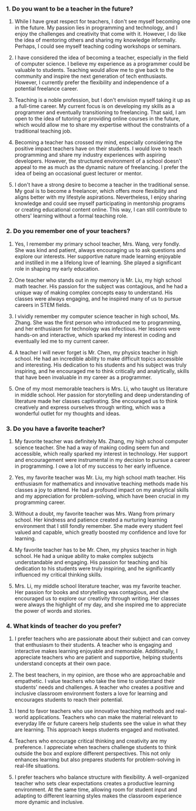 ### 1. Do you want to be a teacher in the future?

1. While I have great respect for teachers, I don't see myself becoming one in the future. My passion lies in programming and technology, and I enjoy the challenges and creativity that come with it. However, I do like the idea of mentoring others and sharing my knowledge informally. Perhaps, I could see myself teaching coding workshops or seminars.

2. I have considered the idea of becoming a teacher, especially in the field of computer science. I believe my experience as a programmer could be valuable to students. Teaching would allow me to give back to the community and inspire the next generation of tech enthusiasts. However, I currently prefer the flexibility and independence of a potential freelance career.

3. Teaching is a noble profession, but I don't envision myself taking it up as a full-time career. My current focus is on developing my skills as a programmer and eventually transitioning to freelancing. That said, I am open to the idea of tutoring or providing online courses in the future, which would allow me to share my expertise without the constraints of a traditional teaching job.

4. Becoming a teacher has crossed my mind, especially considering the positive impact teachers have on their students. I would love to teach programming and share my industry experiences with aspiring developers. However, the structured environment of a school doesn't appeal to me as much as the dynamic nature of freelancing. I prefer the idea of being an occasional guest lecturer or mentor.

5. I don't have a strong desire to become a teacher in the traditional sense. My goal is to become a freelancer, which offers more flexibility and aligns better with my lifestyle aspirations. Nevertheless, I enjoy sharing knowledge and could see myself participating in mentorship programs or creating educational content online. This way, I can still contribute to others' learning without a formal teaching role.

### 2. Do you remember one of your teachers?

1. Yes, I remember my primary school teacher, Mrs. Wang, very fondly. She was kind and patient, always encouraging us to ask questions and explore our interests. Her supportive nature made learning enjoyable and instilled in me a lifelong love of learning. She played a significant role in shaping my early education.

2. One teacher who stands out in my memory is Mr. Liu, my high school math teacher. His passion for the subject was contagious, and he had a unique way of making complex concepts easy to understand. His classes were always engaging, and he inspired many of us to pursue careers in STEM fields.

3. I vividly remember my computer science teacher in high school, Ms. Zhang. She was the first person who introduced me to programming, and her enthusiasm for technology was infectious. Her lessons were hands-on and interactive, which sparked my interest in coding and eventually led me to my current career.

4. A teacher I will never forget is Mr. Chen, my physics teacher in high school. He had an incredible ability to make difficult topics accessible and interesting. His dedication to his students and his subject was truly inspiring, and he encouraged me to think critically and analytically, skills that have been invaluable in my career as a programmer.

5. One of my most memorable teachers is Mrs. Li, who taught us literature in middle school. Her passion for storytelling and deep understanding of literature made her classes captivating. She encouraged us to think creatively and express ourselves through writing, which was a wonderful outlet for my thoughts and ideas.

### 3. Do you have a favorite teacher?

1. My favorite teacher was definitely Ms. Zhang, my high school computer science teacher. She had a way of making coding seem fun and accessible, which really sparked my interest in technology. Her support and encouragement were instrumental in my decision to pursue a career in programming. I owe a lot of my success to her early influence.

2. Yes, my favorite teacher was Mr. Liu, my high school math teacher. His enthusiasm for mathematics and innovative teaching methods made his classes a joy to attend. He had a profound impact on my analytical skills and my appreciation for problem-solving, which have been crucial in my programming career.

3. Without a doubt, my favorite teacher was Mrs. Wang from primary school. Her kindness and patience created a nurturing learning environment that I still fondly remember. She made every student feel valued and capable, which greatly boosted my confidence and love for learning.

4. My favorite teacher has to be Mr. Chen, my physics teacher in high school. He had a unique ability to make complex subjects understandable and engaging. His passion for teaching and his dedication to his students were truly inspiring, and he significantly influenced my critical thinking skills.

5. Mrs. Li, my middle school literature teacher, was my favorite teacher. Her passion for books and storytelling was contagious, and she encouraged us to explore our creativity through writing. Her classes were always the highlight of my day, and she inspired me to appreciate the power of words and stories.

### 4. What kinds of teacher do you prefer?

1. I prefer teachers who are passionate about their subject and can convey that enthusiasm to their students. A teacher who is engaging and interactive makes learning enjoyable and memorable. Additionally, I appreciate teachers who are patient and supportive, helping students understand concepts at their own pace.

2. The best teachers, in my opinion, are those who are approachable and empathetic. I value teachers who take the time to understand their students' needs and challenges. A teacher who creates a positive and inclusive classroom environment fosters a love for learning and encourages students to reach their potential.

3. I tend to favor teachers who use innovative teaching methods and real-world applications. Teachers who can make the material relevant to everyday life or future careers help students see the value in what they are learning. This approach keeps students engaged and motivated.

4. Teachers who encourage critical thinking and creativity are my preference. I appreciate when teachers challenge students to think outside the box and explore different perspectives. This not only enhances learning but also prepares students for problem-solving in real-life situations.

5. I prefer teachers who balance structure with flexibility. A well-organized teacher who sets clear expectations creates a productive learning environment. At the same time, allowing room for student input and adapting to different learning styles makes the classroom experience more dynamic and inclusive.